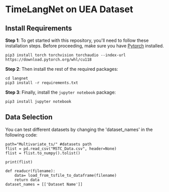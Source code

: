 # TimeLangNet on UEA Dataset


## Install Requirements
**Step 1**: To get started with this repository, you'll need to follow these installation steps. Before proceeding, make sure you have [Pytorch](https://pytorch.org/get-started/previous-versions/) installed. 
```
pip3 install torch torchvision torchaudio --index-url https://download.pytorch.org/whl/cu118
```

**Step 2**: Then install the rest of the required packages:
```
cd langnet
pip3 install -r requirements.txt
```

**Step 3**: Finally, install the `jupyter notebook` package:
```
pip3 install jupyter notebook
```


## Data Selection

You can test different datasets by changing the 'dataset_names' in the following code:

```
path="Multivariate_ts/" #datasets path 
flist = pd.read_csv("MSTC_Data.csv", header=None)
flist = flist.to_numpy().tolist()

print(flist)

def readucr(filename):
    data= load_from_tsfile_to_dataframe(filename)
    return data
dataset_names = [['Dataset Name']]
```






